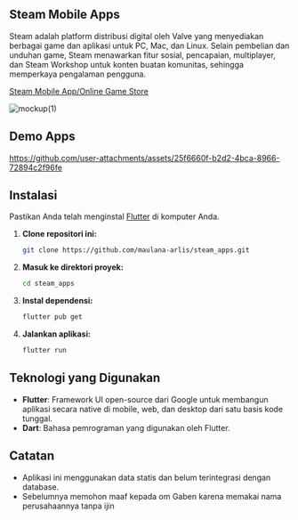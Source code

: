 ## Steam Mobile Apps

Steam adalah platform distribusi digital oleh Valve yang menyediakan berbagai game dan aplikasi untuk PC, Mac, dan Linux. Selain pembelian dan unduhan game, Steam menawarkan fitur sosial, pencapaian, multiplayer, dan Steam Workshop untuk konten buatan komunitas, sehingga memperkaya pengalaman pengguna.

[Steam Mobile App/Online Game Store](https://dribbble.com/shots/4564092-Steam-App-Redesign-iPhone-X)

![mockup(1)](https://github.com/user-attachments/assets/87f72cfe-aae3-4d8d-bd5b-cc3bbf97f3cb)

## Demo Apps

https://github.com/user-attachments/assets/25f6660f-b2d2-4bca-8966-72894c2f96fe

## Instalasi

Pastikan Anda telah menginstal [Flutter](https://flutter.dev/docs/get-started/install) di komputer Anda.


1. **Clone repositori ini:**

   ```bash
   git clone https://github.com/maulana-arlis/steam_apps.git
   ```

2. **Masuk ke direktori proyek:**

   ```bash
   cd steam_apps
   ```

3. **Instal dependensi:**

   ```bash
   flutter pub get
   ```

4. **Jalankan aplikasi:**

   ```bash
   flutter run
   ```
   
## Teknologi yang Digunakan

- **Flutter**: Framework UI open-source dari Google untuk membangun aplikasi secara native di mobile, web, dan desktop dari satu basis kode tunggal.
- **Dart**: Bahasa pemrograman yang digunakan oleh Flutter.

## Catatan

- Aplikasi ini menggunakan data statis dan belum terintegrasi dengan database.
- Sebelumnya memohon maaf kepada om Gaben karena memakai nama perusahaannya tanpa ijin
